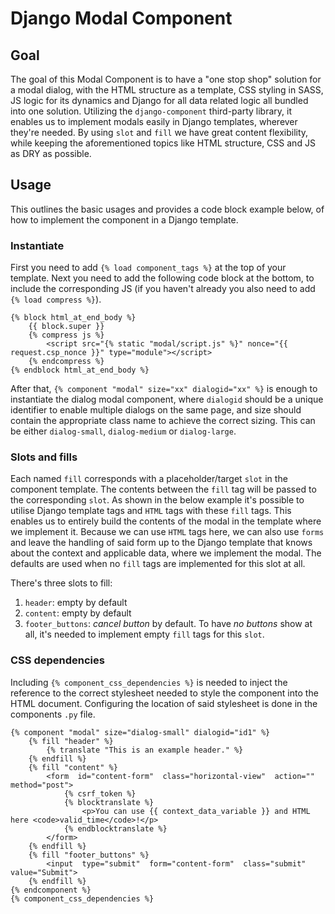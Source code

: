 # Django Modal Component

## Goal

The goal of this Modal Component is to have a "one stop shop" solution for a modal dialog, with the HTML structure as a template, CSS styling in SASS, JS logic for its dynamics and Django for all data related logic all bundled into one solution. Utilizing the `django-component` third-party library, it enables us to implement modals easily in Django templates, wherever they're needed. By using `slot` and `fill` we have great content flexibility, while keeping the aforementioned topics like HTML structure, CSS and JS as DRY as possible.

## Usage

This outlines the basic usages and provides a code block example below, of how to implement the component in a Django template.

### Instantiate

First you need to add `{% load component_tags %}` at the top of your template. Next you need to add the following code block at the bottom, to include the corresponding JS (if you haven't already you also need to add `{% load compress %}`).

```
{% block html_at_end_body %}
    {{ block.super }}
    {% compress js %}
        <script src="{% static "modal/script.js" %}" nonce="{{ request.csp_nonce }}" type="module"></script>
    {% endcompress %}
{% endblock html_at_end_body %}
```

After that, `{% component "modal" size="xx" dialogid="xx" %}` is enough to instantiate the dialog modal component, where `dialogid` should be a unique identifier to enable multiple dialogs on the same page, and size should contain the appropriate class name to achieve the correct sizing. This can be either `dialog-small`, `dialog-medium` or `dialog-large`.

### Slots and fills

Each named `fill` corresponds with a placeholder/target `slot` in the component template. The contents between the `fill` tag will be passed to the corresponding `slot`. As shown in the below example it's possible to utilise Django template tags and `HTML` tags with these `fill` tags. This enables us to entirely build the contents of the modal in the template where we implement it. Because we can use `HTML` tags here, we can also use `forms` and leave the handling of said form up to the Django template that knows about the context and applicable data, where we implement the modal. The defaults are used when no `fill` tags are implemented for this slot at all.

There's three slots to fill:

1.  `header`: empty by default
2.  `content`: empty by default
3.  `footer_buttons`: _cancel button_ by default. To have _no buttons_ show at all, it's needed to implement empty `fill` tags for this `slot`.

### CSS dependencies

Including `{% component_css_dependencies %}` is needed to inject the reference to the correct stylesheet needed to style the component into the HTML document. Configuring the location of said stylesheet is done in the components `.py` file.

```
{% component "modal" size="dialog-small" dialogid="id1" %}
	{% fill "header" %}
		{% translate "This is an example header." %}
	{% endfill %}
	{% fill "content" %}
		<form  id="content-form"  class="horizontal-view"  action=""  method="post">
			{% csrf_token %}
			{% blocktranslate %}
				<p>You can use {{ context_data_variable }} and HTML here <code>valid_time</code>!</p>
			{% endblocktranslate %}
		</form>
	{% endfill %}
	{% fill "footer_buttons" %}
		<input  type="submit"  form="content-form"  class="submit"  value="Submit">
	{% endfill %}
{% endcomponent %}
{% component_css_dependencies %}
```
